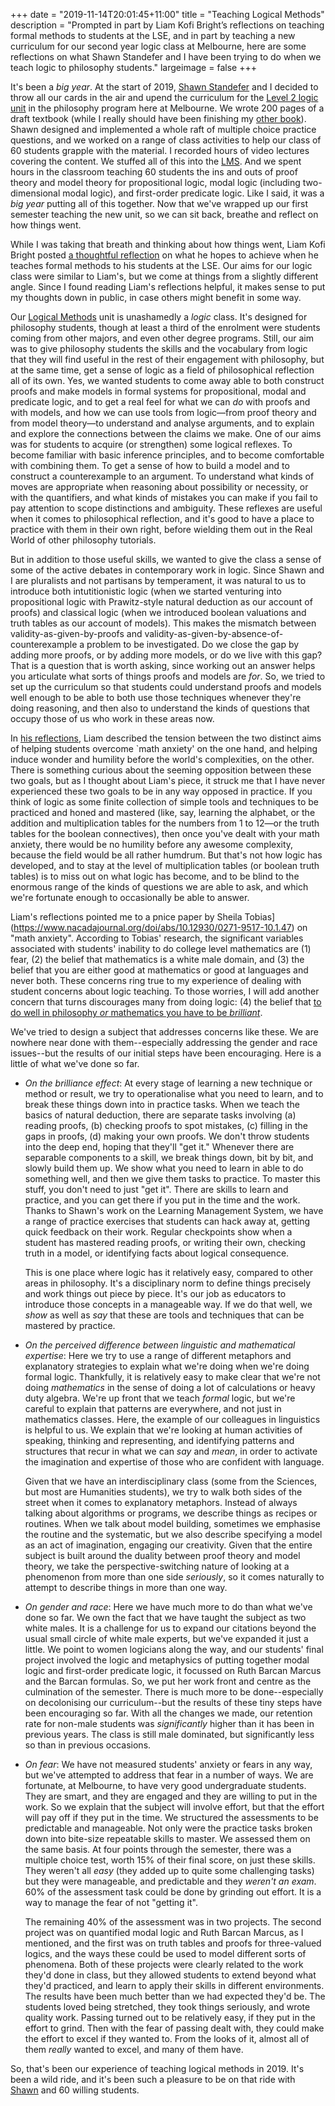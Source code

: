 +++
date = "2019-11-14T20:01:45+11:00"
title = "Teaching Logical Methods"
description = "Prompted in part by Liam Kofi Bright’s reflections on teaching formal methods to students at the LSE, and in part by teaching a new curriculum for our second year logic class at Melbourne, here are some reflections on what Shawn Standefer and I have been trying to do when we teach logic to philosophy students."
largeimage = false
+++

It's been a *big year*. At the start of 2019, [Shawn Standefer](https://shawn-standefer.github.io) and I decided to throw all our cards in the air and upend the curriculum for the [Level 2 logic unit](https://consequently.org/class/2019/PHIL20030) in the philosophy program here at Melbourne. We wrote 200 pages of a draft textbook (while I really should have been finishing my [other book](http://consequently.org/writing/ptrm)). Shawn designed and implemented a whole raft of multiple choice practice questions, and we worked on a range of class activities to help our class of 60 students grapple with the material. I recorded hours of video lectures covering the content. We stuffed all of this into the [LMS](https://lms.unimelb.edu.au). And we spent hours in the classroom teaching 60 students the ins and outs of proof theory and model theory for propositional logic, modal logic (including two-dimensional modal logic), and first-order predicate logic.  Like I said, it was a *big year* putting all of this together. Now that we've wrapped up our first semester teaching the new unit, so we can sit back, breathe and reflect on how things went. 

While I was taking that breath and thinking about how things went, Liam Kofi Bright posted [a thoughtful reflection](https://sootyempiric.blogspot.com/2019/11/just-humble-philosopher.html) on what he hopes to achieve when he teaches formal methods to his students at the LSE. Our aims for our logic class were similar to Liam's, but we come at things from a slightly different angle. Since I found reading Liam's reflections helpful, it makes sense to put my thoughts down in public, in case others might benefit in some way.

Our [Logical Methods](https://consequently.org/class/2019/PHIL20030) unit is unashamedly a *logic* class. It's designed for philosophy students, though at least a third of the enrolment were students coming from other majors, and even other degree programs. Still, our aim was to give philosophy students the skills and the vocabulary from logic that they will find useful in the rest of their engagement with philosophy, but at the same time, get a sense of logic as a field of philosophical reflection all of its own. Yes, we wanted students to come away able to both construct proofs and make models in formal systems for propositional, modal and predicate logic, and to get a real feel for what we can *do* with proofs and with models, and how we can use tools from logic—from proof theory and from model theory—to understand and analyse arguments, and to explain and explore the connections between the claims we make. One of our aims was for students to acquire (or strengthen) some logical reflexes. To become familiar with basic inference principles, and to become comfortable with combining them. To get a sense of how to build a model and to construct a counterexample to an argument. To understand what kinds of moves are appropriate when reasoning about possibility or necessity, or with the quantifiers, and what kinds of mistakes you can make if you fail to pay attention to scope distinctions and ambiguity. These reflexes are useful when it comes to philosophical reflection, and it's good to have a place to practice with them in their own right, before wielding them out in the Real World of other philosophy tutorials.

But in addition to those useful skills, we wanted to give the class a sense of some of the active debates in contemporary work in logic. Since Shawn and I are pluralists and not partisans by temperament, it was natural to us to introduce both intutitionistic logic (when we started venturing into propositional logic with Prawitz-style natural deduction as our account of proofs) and classical logic (when we introduced boolean valuations and truth tables as our account of models). This makes the mismatch between validity-as-given-by-proofs and validity-as-given-by-absence-of-counterexample a problem to be investigated. Do we close the gap by adding more proofs, or by adding more models, or do we live with this gap? That is a question that is worth asking, since working out an answer helps you articulate what sorts of things proofs and models are *for*. So, we tried to set up the curriculum so that students could understand proofs and models well enough to be able to both use those techniques whenever they're doing reasoning, and then also to understand the kinds of questions that occupy those of us who work in these areas now.

In [his reflections](https://sootyempiric.blogspot.com/2019/11/just-humble-philosopher.html), Liam described the tension between the two distinct aims of helping students overcome `math anxiety' on the one hand, and helping induce wonder and humility before the world's complexities, on the other. There is something curious about the seeming opposition between these two goals, but as I thought about Liam's piece, it struck me that I have never experienced these two goals to be in any way opposed in practice. If you think of logic as some finite collection of simple tools and techniques to be practiced and honed and mastered (like, say, learning the alphabet, or the addition and multiplication tables for the numbers from 1 to 12—or the truth tables for the boolean connectives), then once you've dealt with your math anxiety, there would be no humility before any awesome complexity, because the field would be all rather humdrum. But that's not how logic has developed, and to stay at the level of multiplication tables (or boolean truth tables) is to miss out on what logic has become, and to be blind to the enormous range of the kinds of questions we are able to ask, and which we're fortunate enough to occasionally be able to answer.

Liam's reflections pointed me to a pnice paper by Sheila Tobias](https://www.nacadajournal.org/doi/abs/10.12930/0271-9517-10.1.47) on "math anxiety". According to Tobias' research, the significant variables associated with students' inability to do college level mathematics are (1) fear, (2) the belief that mathematics is a white male domain, and (3) the belief that you are either good at mathematics or good at languages and never both. These concerns ring true to my experience of dealing with student concerns about logic teaching. To those worries, I will add another concern that turns discourages many from doing logic: (4) the belief that [to do well in philosophy *or* mathematics you have to be *brilliant*](http://web.apsanet.org/cswp/wp-content/uploads/sites/4/2015/08/bian-lin-et-al.-gender-stereotypes-abt-intell-ability-emerge-early-Science-Jan-2017.pdf). 

We've tried to design a subject that addresses concerns like these. We are nowhere near done with them--especially addressing the gender and race issues--but the results of our initial steps have been encouraging. Here is a little of what we've done so far. 

* *On the brilliance effect*: At every stage of learning a new technique or method or result, we try to operationalise what you need to learn, and to break these things down into in practice tasks. When we teach the basics of natural deduction, there are separate tasks involving (a) reading proofs, (b) checking proofs to spot mistakes, (c) filling in the gaps in proofs, (d) making your own proofs. We don't throw students into the deep end, hoping that they'll "get it." Whenever there are separable components to a skill, we break things down, bit by bit, and slowly build them up. We show what you need to learn in able to do something well, and then we give them tasks to practice. To master this stuff, you don't need to just "get it". There are skills to learn and practice, and you can get there if you put in the time and the work. Thanks to Shawn's work on the Learning Management System, we have a range of practice exercises that students can hack away at, getting quick feedback on their work. Regular checkpoints show when a student has mastered reading proofs, or writing their own, checking truth in a model, or identifying facts about logical consequence.

    This is one place where logic has it relatively easy, compared to other areas in philosophy. It's a disciplinary norm to define things precisely and work things out piece by piece. It's our job as educators to introduce those concepts in a manageable way. If we do that well, we *show* as well as *say* that these are tools and techniques that can be mastered by practice. 

* *On the perceived difference between linguistic and mathematical expertise*:  Here we try to use a range of different metaphors and explanatory strategies to explain what we're doing when we're doing formal logic. Thankfully, it is relatively easy to make clear that we're not doing *mathematics* in the sense of doing a lot of calculations or heavy duty algebra. We're up front that we teach *formal* logic, but we're careful to explain that patterns are everywhere, and not just in mathematics classes. Here, the example of our colleagues in linguistics is helpful to us. We explain that we're looking at human activities of speaking, thinking and representing, and identifying patterns and structures that recur in what we can *say* and *mean*, in order to activate the imagination and expertise of those who are confident with language. 

    Given that we have an interdisciplinary class (some from the Sciences, but most are Humanities students), we try to walk both sides of the street when it comes to explanatory metaphors. Instead of always talking about algorithms or programs, we describe things as recipes or routines. When we talk about model building, sometimes we emphasise the routine and the systematic, but we also describe specifying a model as an act of imagination, engaging our creativity. Given that the entire subject is built around the duality between proof theory and model theory, we take the perspective-switching nature of looking at a phenomenon from more than one side *seriously*, so it comes naturally to attempt to describe things in more than one way.

* *On gender and race*: Here we have much more to do than what we've done so far. We own the fact that we have taught the subject as two white males. It is a challenge for us to expand our citations beyond the usual small circle of white male experts, but we've expanded it just a little. We point to women logicians along the way, and our students' final project involved the logic and metaphysics of putting together modal logic and first-order predicate logic, it focussed on Ruth Barcan Marcus and the Barcan formulas. So, we put her work front and centre as the culmination of the semester. There is much more to be done--especially on decolonising our curriculum--but the results of these tiny steps have been encouraging so far. With all the changes we made, our retention rate for non-male students was *significantly* higher than it has been in previous years. The class is still male dominated, but significantly less so than in previous occasions. 

* *On fear*: We have not measured students' anxiety or fears in any way, but we've attempted to address that fear in a number of ways. We are fortunate, at Melbourne, to have very good undergraduate students. They are smart, and they are engaged and they are willing to put in the work. So we explain that the subject will involve effort, but that the effort will pay off if they put in the time. We structured the assessments to be predictable and manageable. Not only were the practice tasks broken down into bite-size repeatable skills to master. We assessed them on the same basis. At four points through the semester, there was a multiple choice test, worth 15% of their final score, on just these skills. They weren't all *easy* (they added up to quite some challenging tasks) but they were manageable, and predictable and they *weren't an exam*. 60% of the assessment task could be done by grinding out effort. It is a way to manage the fear of not "getting it". 

    The remaining 40% of the assessment was in two projects. The second project was on quantified modal logic and Ruth Barcan Marcus, as I mentioned, and the first was on  truth tables and proofs for three-valued logics, and the ways these could be used to model different sorts of phenomena. Both of these projects were clearly related to the work they'd done in class, but they allowed students to extend beyond what they'd practiced, and learn to apply their skills in different environments. The results have been much better than we had expected they'd be. The students loved being stretched, they took things seriously, and wrote quality work. Passing turned out to be relatively easy, if they put in the effort to grind. Then with the fear of passing dealt with, they could make the effort to excel if they wanted to. From the looks of it, almost all of them *really* wanted to excel, and many of them have.
    
So, that's been our experience of teaching logical methods in 2019. It's been a wild ride, and it's been such a pleasure to be on that ride with [Shawn](https://shawn-standefer.github.io) and 60 willing students. 
 


